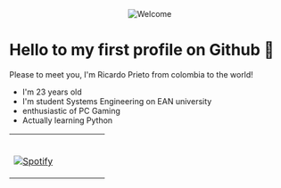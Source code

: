 
<div align="center">
<img src="https://github.com/fnky/fnky/raw/fnky/img/welcome-fire.gif" alt="Welcome" align="center">
</div>


# Hello to my first profile on Github 🤖

Please to meet you, I'm Ricardo Prieto from colombia to the world!
- I'm 23 years old 
- I'm student Systems Engineering on EAN university 
- enthusiastic of PC Gaming 
- Actually learning Python 

<table width="100%"> 
  <tr>
  <td width="50%">

&nbsp; <br> [![Spotify](https://novatorem.vercel.app/api/spotify?background_color=0d1117&border_color=ffffff)](https://https://open.spotify.com/user/12140278106)
